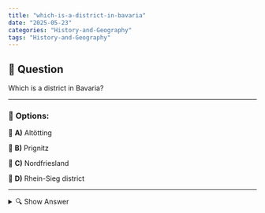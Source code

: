 ```yaml
---
title: "which-is-a-district-in-bavaria"
date: "2025-05-23"
categories: "History-and-Geography"
tags: "History-and-Geography"
---
```


## 📌 **Question**

Which is a district in Bavaria?



---

### 📝 **Options:**

🔘 **A)** Altötting

🔘 **B)** Prignitz

🔘 **C)** Nordfriesland

🔘 **D)** Rhein-Sieg district

---

<details>
  <summary>🔍 Show Answer</summary>

  <p>
💡  <b>Correct Answer:</b>  a
  </p>
  <p>
    📖<b>Explanation:</b>
    
  </p>
</details>
